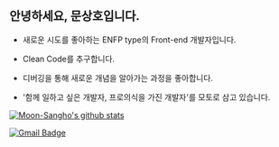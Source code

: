 ## 안녕하세요, 문상호입니다.

- 새로운 시도를 좋아하는 ENFP type의 Front-end 개발자입니다.

- Clean Code를 추구합니다.

- 디버깅을 통해 새로운 개념을 알아가는 과정을 좋아합니다.

- '함께 일하고 싶은 개발자, 프로의식을 가진 개발자'를 모토로 삼고 있습니다.

[![Moon-Sangho's github stats](https://github-readme-stats.vercel.app/api?username=Moon-Sangho)](https://github.com/anuraghazra/github-readme-stats)


[![Gmail Badge](https://img.shields.io/badge/Gmail-d14836?style=flat-square&logo=Gmail&logoColor=white&link=mailto:skym887@gmail.com)](mailto:skym887@gmail.com)



<!--
**Moon-Sangho/Moon-Sangho** is a ✨ _special_ ✨ repository because its `README.md` (this file) appears on your GitHub profile.

- 🔭 I’m currently working on ...
- 🌱 I’m currently learning ...
- 👯 I’m looking to collaborate on ...
- 🤔 I’m looking for help with ...
- 💬 Ask me about ...
- 📫 How to reach me: ...
- 😄 Pronouns: ...
- ⚡ Fun fact: ...
-->
